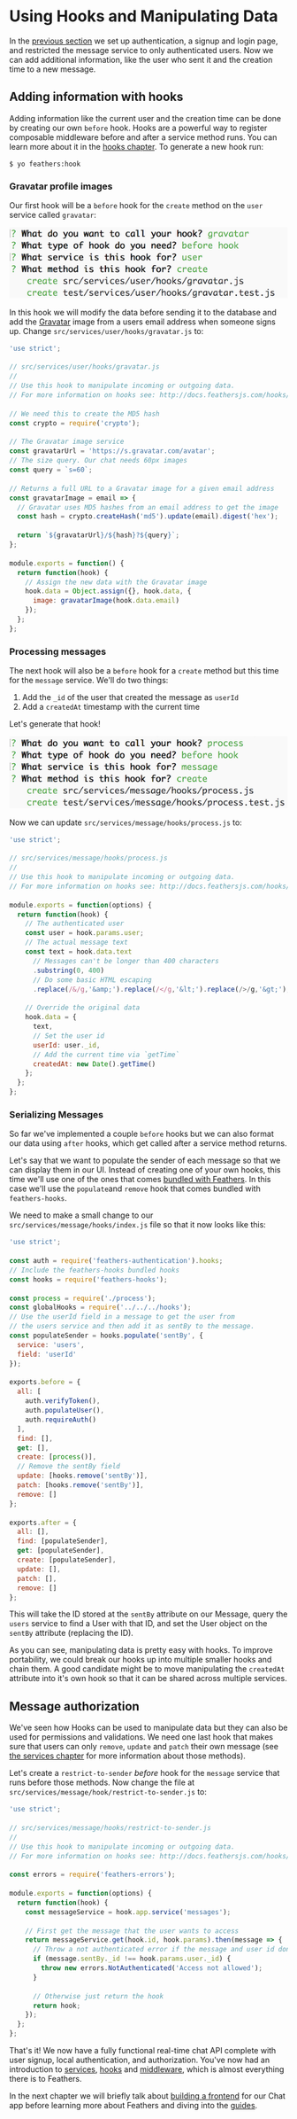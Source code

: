 # Using Hooks and Manipulating Data

In the [previous section](user-management.md) we set up authentication, a signup and login page, and restricted the message service to only authenticated users. Now we can add additional information, like the user who sent it and the creation time to a new message.

## Adding information with hooks

Adding information like the current user and the creation time can be done by creating our own `before` hook. Hooks are a powerful way to register composable middleware before and after a service method runs. You can learn more about it in the [hooks chapter](../hooks/readme.md). To generate a new hook run:

```
$ yo feathers:hook
```

### Gravatar profile images

Our first hook will be a `before` hook for the `create` method on the `user` service called `gravatar`:

![Generating the Gravatar hook](./assets/gravatar-hook.png)

In this hook we will modify the data before sending it to the database and add the [Gravatar](http://en.gravatar.com/) image from a users email address when someone signs up. Change `src/services/user/hooks/gravatar.js` to:

```js
'use strict';

// src/services/user/hooks/gravatar.js
//
// Use this hook to manipulate incoming or outgoing data.
// For more information on hooks see: http://docs.feathersjs.com/hooks/readme.html

// We need this to create the MD5 hash
const crypto = require('crypto');

// The Gravatar image service
const gravatarUrl = 'https://s.gravatar.com/avatar';
// The size query. Our chat needs 60px images
const query = `s=60`;

// Returns a full URL to a Gravatar image for a given email address
const gravatarImage = email => {
  // Gravatar uses MD5 hashes from an email address to get the image
  const hash = crypto.createHash('md5').update(email).digest('hex');

  return `${gravatarUrl}/${hash}?${query}`;
};

module.exports = function() {
  return function(hook) {
    // Assign the new data with the Gravatar image
    hook.data = Object.assign({}, hook.data, {
      image: gravatarImage(hook.data.email)
    });
  };
};
```

### Processing messages

The next hook will also be a `before` hook for a `create` method but this time for the `message` service.  We'll do two things:

1. Add the `_id` of the user that created the message as `userId`
2. Add a `createdAt` timestamp with the current time

Let's generate that hook!

![Generating the message processing](./assets/process-hook.png)

Now we can update `src/services/message/hooks/process.js` to:

```js
'use strict';

// src/services/message/hooks/process.js
// 
// Use this hook to manipulate incoming or outgoing data.
// For more information on hooks see: http://docs.feathersjs.com/hooks/readme.html

module.exports = function(options) {
  return function(hook) {
    // The authenticated user
    const user = hook.params.user;
    // The actual message text
    const text = hook.data.text
      // Messages can't be longer than 400 characters
      .substring(0, 400)
      // Do some basic HTML escaping
      .replace(/&/g,'&amp;').replace(/</g,'&lt;').replace(/>/g,'&gt;');

    // Override the original data
    hook.data = {
      text,
      // Set the user id
      userId: user._id,
      // Add the current time via `getTime`
      createdAt: new Date().getTime()
    };
  };
};
```

### Serializing Messages

So far we've implemented a couple `before` hooks but we can also format our data using `after` hooks, which get called after a service method returns.

Let's say that we want to populate the sender of each message so that we can display them in our UI. Instead of creating one of your own hooks, this time we'll use one of the ones that comes [bundled with Feathers](../hooks/bundled.md). In this case we'll use the `populate`and `remove` hook that comes bundled with `feathers-hooks`.

We need to make a small change to our `src/services/message/hooks/index.js` file so that it now looks like this:

```js
'use strict';

const auth = require('feathers-authentication').hooks;
// Include the feathers-hooks bundled hooks
const hooks = require('feathers-hooks');

const process = require('./process');
const globalHooks = require('../../../hooks');
// Use the userId field in a message to get the user from
// the users service and then add it as sentBy to the message.
const populateSender = hooks.populate('sentBy', {
  service: 'users',
  field: 'userId'
});

exports.before = {
  all: [
    auth.verifyToken(),
    auth.populateUser(),
    auth.requireAuth()
  ],
  find: [],
  get: [],
  create: [process()],
  // Remove the sentBy field
  update: [hooks.remove('sentBy')],
  patch: [hooks.remove('sentBy')],
  remove: []
};

exports.after = {
  all: [],
  find: [populateSender],
  get: [populateSender],
  create: [populateSender],
  update: [],
  patch: [],
  remove: []
};
```

This will take the ID stored at the `sentBy` attribute on our Message, query the `users` service to find a User with that ID, and set the User object on the `sentBy` attribute (replacing the ID).

As you can see, manipulating data is pretty easy with hooks. To improve portability, we could break our hooks up into multiple smaller hooks and chain them. A good candidate might be to move manipulating the `createdAt` attribute into it's own hook so that it can be shared across multiple services.


## Message authorization

We've seen how Hooks can be used to manipulate data but they can also be used for permissions and validations. We need one last hook that makes sure that users can only `remove`, `update` and `patch` their own message (see [the services chapter](../services/readme.md) for more information about those methods). 

Let's create a `restrict-to-sender` _before_ hook for the `message` service that runs before those methods. Now change the file at `src/services/message/hook/restrict-to-sender.js` to:

```js
'use strict';

// src/services/message/hooks/restrict-to-sender.js
//
// Use this hook to manipulate incoming or outgoing data.
// For more information on hooks see: http://docs.feathersjs.com/hooks/readme.html

const errors = require('feathers-errors');

module.exports = function(options) {
  return function(hook) {
    const messageService = hook.app.service('messages');

    // First get the message that the user wants to access
    return messageService.get(hook.id, hook.params).then(message => {
      // Throw a not authenticated error if the message and user id don't match
      if (message.sentBy._id !== hook.params.user._id) {
        throw new errors.NotAuthenticated('Access not allowed');
      }

      // Otherwise just return the hook
      return hook;
    });
  };
};
```

That's it! We now have a fully functional real-time chat API complete with user signup, local authentication, and authorization. You've now had an introduction to [services](../services/readme.md), [hooks](../hooks/readme.md) and [middleware](../middleware/readme.md), which is almost everything there is to Feathers.

In the next chapter we will briefly talk about [building a frontend](frontend.md) for our Chat app before learning more about Feathers and diving into the [guides](../guides/readme.md).
